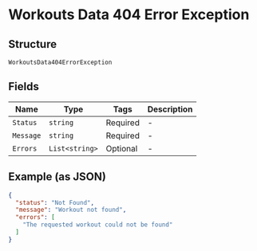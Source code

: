 
# Workouts Data 404 Error Exception

## Structure

`WorkoutsData404ErrorException`

## Fields

| Name | Type | Tags | Description |
|  --- | --- | --- | --- |
| `Status` | `string` | Required | - |
| `Message` | `string` | Required | - |
| `Errors` | `List<string>` | Optional | - |

## Example (as JSON)

```json
{
  "status": "Not Found",
  "message": "Workout not found",
  "errors": [
    "The requested workout could not be found"
  ]
}
```

